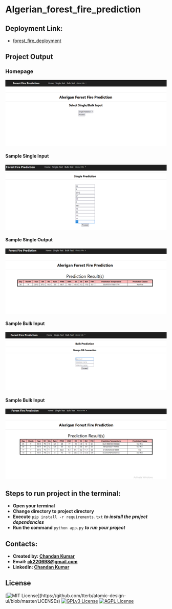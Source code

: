# Algerian_forest_fire_prediction
## Deployment Link:
* [forest_fire_deployment](https://forest-fire-prediction-ck.herokuapp.com/) 
## Project Output
### Homepage
![alt text](https://github.com/Chandan220698/Algerian_forest_fire_prediction/blob/main/sample_images/homepage.PNG)
#### Sample Single Input
![Output avi gif](https://github.com/Chandan220698/Algerian_forest_fire_prediction/blob/main/sample_images/single_input_test.PNG)
#### Sample Single Output
![Output avi gif](https://github.com/Chandan220698/Algerian_forest_fire_prediction/blob/main/sample_images/single_output_test.PNG)
#### Sample Bulk Input
![Output avi gif](https://github.com/Chandan220698/Algerian_forest_fire_prediction/blob/main/sample_images/bulk_input_test.PNG)
#### Sample Bulk Input
![Output avi gif](https://github.com/Chandan220698/Algerian_forest_fire_prediction/blob/main/sample_images/bulk_output_test.PNG)

## Steps to run project in the terminal:
* **Open your terminal**
* **Change directory to project directory**
* **Execute** ` pip install -r requirements.txt ` ***to install the project dependencies***
* **Run the command** ` python app.py ` ***to run your  project***

## Contacts:
* **Created by: [Chandan Kumar](https://github.com/Chandan220698)**
* **Email: [ck220698@gmail.com](ck220698@gmail.com)**
* **LinkedIn: [Chandan Kumar](https://www.linkedin.com/in/chandan-kumar-ck111/)**


## License
[![MIT License](https://img.shields.io/apm/l/atomic-design-ui.svg?)](https://github.com/tterb/atomic-design-ui/blob/master/LICENSEs)
[![GPLv3 License](https://img.shields.io/badge/License-GPL%20v3-yellow.svg)](https://opensource.org/licenses/)
[![AGPL License](https://img.shields.io/badge/license-AGPL-blue.svg)](http://www.gnu.org/licenses/agpl-3.0)


